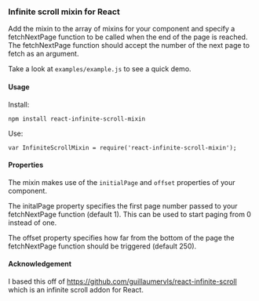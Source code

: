 ### Infinite scroll mixin for React

Add the mixin to the array of mixins for your component and specify a fetchNextPage function to be called when the end of the page is reached.
The fetchNextPage function should accept the number of the next page to fetch as an argument.

Take a look at `examples/example.js` to see a quick demo.

#### Usage

Install:

`npm install react-infinite-scroll-mixin`

Use:

`var InfiniteScrollMixin = require('react-infinite-scroll-mixin');`

#### Properties

The mixin makes use of the `initialPage` and `offset` properties of your component.

The initalPage property specifies the first page number passed to your fetchNextPage function (default 1). This can be used to start paging from 0 instead of one.

The offset property specifies how far from the bottom of the page the fetchNextPage function should be triggered (default 250).

#### Acknowledgement

I based this off of https://github.com/guillaumervls/react-infinite-scroll which is an infinite scroll addon for React.
